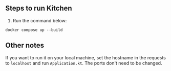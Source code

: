 ## Steps to run Kitchen

1. Run the command below:

```
docker compose up --build
```

## Other notes

If you want to run it on your local machine, set the hostname in the requests to `localhost` and run `Application.kt`.
The ports don't need to be changed.
